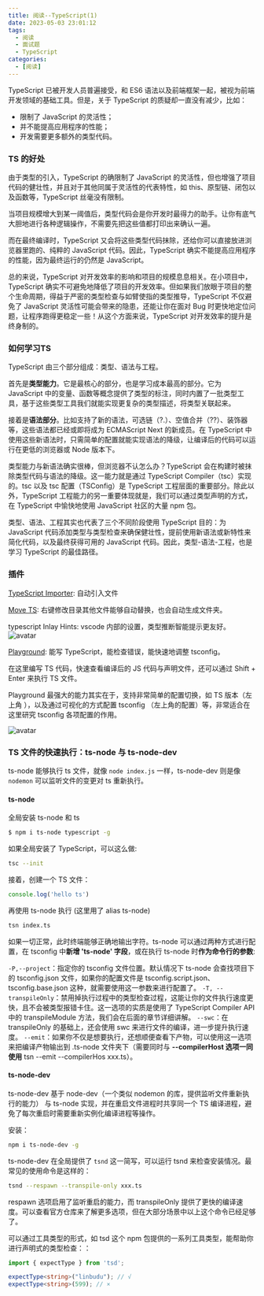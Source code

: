 ```yaml
---
title: 阅读--TypeScript(1)
date: 2023-05-03 23:01:12
tags:
  - 阅读
  - 面试题
  - TypeScript
categories:
  - [阅读]
---
```


TypeScript 已被开发人员普遍接受，和 ES6 语法以及前端框架一起，被视为前端开发领域的基础工具。但是，关于 TypeScript 的质疑却一直没有减少，比如：

- 限制了 JavaScript 的灵活性；
- 并不能提高应用程序的性能；
- 开发需要更多额外的类型代码。

### TS 的好处
由于类型的引入，TypeScript 的确限制了 JavaScript 的灵活性，但也增强了项目代码的健壮性，并且对于其他同属于灵活性的代表特性，如 this、原型链、闭包以及函数等，TypeScript 丝毫没有限制。

当项目规模增大到某一阈值后，类型代码会是你开发时最得力的助手。让你有底气大胆地进行各种逻辑操作，不需要先把这些值都打印出来确认一遍。

而在最终编译时，TypeScript 又会将这些类型代码抹除，还给你可以直接放进浏览器里跑的、纯粹的 JavaScript 代码。因此，TypeScript 确实不能提高应用程序的性能，因为最终运行的仍然是 JavaScript。

总的来说，TypeScript 对开发效率的影响和项目的规模息息相关。在小项目中，TypeScript 确实不可避免地降低了项目的开发效率。但如果我们放眼于项目的整个生命周期，得益于严密的类型检查与如臂使指的类型推导，TypeScript 不仅避免了 JavaScript 灵活性可能会带来的隐患，还能让你在面对 Bug 时更快地定位问题，让程序跑得更稳定一些！从这个方面来说，TypeScript 对开发效率的提升是终身制的。

### 如何学习TS
TypeScript 由三个部分组成：类型、语法与工程。

首先是**类型能力**。它是最核心的部分，也是学习成本最高的部分。它为 JavaScript 中的变量、函数等概念提供了类型的标注，同时内置了一批类型工具，基于这些类型工具我们就能实现更复杂的类型描述，将类型关联起来。

接着是**语法部分**。比如支持了新的语法，可选链（?.）、空值合并（??）、装饰器等，这些语法都已经或即将成为 ECMAScript Next 的新成员。在 TypeScript 中使用这些新语法时，只需简单的配置就能实现语法的降级，让编译后的代码可以运行在更低的浏览器或 Node 版本下。

类型能力与新语法确实很棒，但浏览器不认怎么办？TypeScript 会在构建时被抹除类型代码与语法的降级。这一能力就是通过 TypeScript Compiler（tsc）实现的。tsc 以及 tsc 配置（TSConfig）是 TypeScript 工程层面的重要部分。除此以外，TypeScript 工程能力的另一重要体现就是，我们可以通过类型声明的方式，在 TypeScript 中愉快地使用 JavaScript 社区的大量 npm 包。

类型、语法、工程其实也代表了三个不同阶段使用 TypeScript 目的：为 JavaScript 代码添加类型与类型检查来确保健壮性，提前使用新语法或新特性来简化代码，以及最终获得可用的 JavaScript 代码。因此，类型-语法-工程，也是学习 TypeScript 的最佳路径。

### 插件

[TypeScript Importer](https://marketplace.visualstudio.com/items?itemName=pmneo.tsimporter): 自动引入文件

[Move TS](https://marketplace.visualstudio.com/items?itemName=stringham.move-ts): 右键修改目录其他文件能够自动替换，也会自动生成文件夹。

typescript Inlay Hints: vscode 内部的设置，类型推断智能提示更友好。
![avatar](https://p3-juejin.byteimg.com/tos-cn-i-k3u1fbpfcp/b52df396bc824134a1baed397c11d328~tplv-k3u1fbpfcp-zoom-in-crop-mark:3024:0:0:0.awebp)

[Playground](https://www.typescriptlang.org/zh/play): 能写 TypeScript，能检查错误，能快速地调整 tsconfig。

在这里编写 TS 代码，快速查看编译后的 JS 代码与声明文件，还可以通过 Shift + Enter 来执行 TS 文件。

Playground 最强大的能力其实在于，支持非常简单的配置切换，如 TS 版本（左上角 ），以及通过可视化的方式配置 tsconfig （左上角的配置）等，非常适合在这里研究 tsconfig 各项配置的作用。

![avatar](https://p3-juejin.byteimg.com/tos-cn-i-k3u1fbpfcp/c402069d1bc541398e4c6d24571d453b~tplv-k3u1fbpfcp-zoom-in-crop-mark:3024:0:0:0.awebp)

### TS 文件的快速执行：ts-node 与 ts-node-dev
ts-node 能够执行 ts 文件，就像 `node index.js` 一样，ts-node-dev 则是像 `nodemon` 可以监听文件的变更对 ts 重新执行。

#### ts-node
全局安装 ts-node 和 ts
```bash
$ npm i ts-node typescript -g
```

如果全局安装了 TypeScript，可以这么做:
```bash
tsc --init
```

接着，创建一个 TS 文件：
```ts
console.log('hello ts')
```

再使用 ts-node 执行 (这里用了 alias ts-node)
```bash
tsn index.ts
```

如果一切正常，此时终端能够正确地输出字符。ts-node 可以通过两种方式进行配置，在 tsconfig 中**新增 'ts-node' 字段**，或在执行 ts-node 时**作为命令行的参数**:

`-P,--project`：指定你的 tsconfig 文件位置。默认情况下 ts-node 会查找项目下的 tsconfig.json 文件，如果你的配置文件是 tsconfig.script.json、tsconfig.base.json 这种，就需要使用这一参数来进行配置了。
`-T, --transpileOnly`：禁用掉执行过程中的类型检查过程，这能让你的文件执行速度更快，且不会被类型报错卡住。这一选项的实质是使用了 TypeScript Compiler API 中的 transpileModule 方法，我们会在后面的章节详细讲解。
`--swc`：在 transpileOnly 的基础上，还会使用 swc 来进行文件的编译，进一步提升执行速度。
`--emit`：如果你不仅是想要执行，还想顺便查看下产物，可以使用这一选项来把编译产物输出到 .ts-node 文件夹下（需要同时与 **--compilerHost 选项一同使用** tsn --emit --compilerHos xxx.ts）。

#### ts-node-dev
ts-node-dev 基于 node-dev（一个类似 nodemon 的库，提供监听文件重新执行的能力） 与 ts-node 实现，并在重启文件进程时共享同一个 TS 编译进程，避免了每次重启时需要重新实例化编译进程等操作。

安装：
```bash
npm i ts-node-dev -g
```

ts-node-dev 在全局提供了 `tsnd` 这一简写，可以运行 tsnd 来检查安装情况。最常见的使用命令是这样的：
```bash
tsnd --respawn --transpile-only xxx.ts
```
respawn 选项启用了监听重启的能力，而 transpileOnly 提供了更快的编译速度。可以查看官方仓库来了解更多选项，但在大部分场景中以上这个命令已经足够了。

可以通过工具类型的形式，如 tsd 这个 npm 包提供的一系列工具类型，能帮助你进行声明式的类型检查：：
```ts
import { expectType } from 'tsd';

expectType<string>("linbudu"); // √
expectType<string>(599); // ×
```
